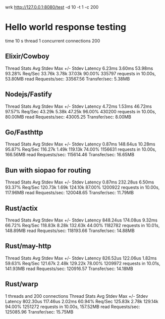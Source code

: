  

wrk http://127.0.0.1:8080/test -d 10 -t 1 -c 200

# Hello world response testing

time 10 s thread 1 concurrent connections 200

## Elixir/Cowboy
Thread Stats   Avg      Stdev     Max   +/- Stdev
Latency     6.23ms    3.60ms  53.98ms   93.28%
Req/Sec    33.76k     3.78k   37.03k    90.00%
335797 requests in 10.00s, 53.80MB read
Requests/sec:  33567.56
Transfer/sec:      5.38MB

## Nodejs/Fastify
Thread Stats   Avg      Stdev     Max   +/- Stdev
Latency     4.72ms    1.53ms  46.72ms   97.57%
Req/Sec    43.29k     5.38k   47.25k    96.00%
430200 requests in 10.00s, 80.00MB read
Requests/sec:  43005.25
Transfer/sec:      8.00MB

## Go/Fasthttp
Thread Stats   Avg      Stdev     Max   +/- Stdev
Latency     0.87ms  148.64us  10.28ms   95.87%
Req/Sec   116.27k     1.49k  119.13k    74.00%
1156631 requests in 10.00s, 166.56MB read
Requests/sec: 115614.46
Transfer/sec:     16.65MB

## Bun with siopao for routing
Thread Stats   Avg      Stdev     Max   +/- Stdev
Latency     0.87ms  232.28us   6.50ms   93.37%
Req/Sec   120.73k     1.69k  124.10k    87.00%
1200922 requests in 10.00s, 117.96MB read
Requests/sec: 120048.65
Transfer/sec:     11.79MB

## Rust/actix
Thread Stats   Avg      Stdev     Max   +/- Stdev
Latency   848.24us  174.08us   9.32ms   66.72%
Req/Sec   118.83k     8.28k  132.63k    44.00%
1182782 requests in 10.01s, 148.89MB read
Requests/sec: 118193.66
Transfer/sec:     14.88MB


## Rust/may-http
Thread Stats   Avg      Stdev     Max   +/- Stdev
Latency   826.52us  122.06us   1.82ms   59.63%
Req/Sec   121.67k     2.48k  129.22k    78.00%
1209972 requests in 10.01s, 141.93MB read
Requests/sec: 120916.57
Transfer/sec:     14.18MB

## Rust/warp
1 threads and 200 connections
Thread Stats   Avg      Stdev     Max   +/- Stdev
Latency   802.30us  117.46us   2.02ms   60.94%
Req/Sec   125.83k     2.78k  129.14k    94.00%
1251272 requests in 10.00s, 157.52MB read
Requests/sec: 125085.96
Transfer/sec:     15.75MB






